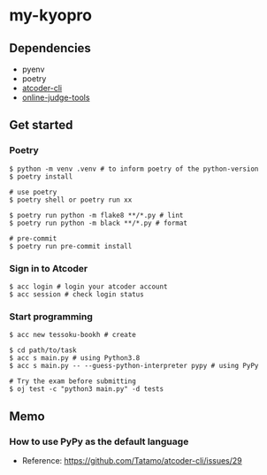 # my-kyopro

## Dependencies
- pyenv
- poetry
- [atcoder-cli](https://github.com/Tatamo/atcoder-clihttps://github.com/Tatamo/atcoder-cli)
- [online-judge-tools](https://github.com/online-judge-tools/oj)

## Get started
### Poetry
```shell
$ python -m venv .venv # to inform poetry of the python-version
$ poetry install

# use poetry
$ poetry shell or poetry run xx

$ poetry run python -m flake8 **/*.py # lint
$ poetry run python -m black **/*.py # format

# pre-commit
$ poetry run pre-commit install
```

### Sign in to Atcoder
```shell
$ acc login # login your atcoder account
$ acc session # check login status
```

### Start programming
```shell
$ acc new tessoku-bookh # create

$ cd path/to/task
$ acc s main.py # using Python3.8
$ acc s main.py -- --guess-python-interpreter pypy # using PyPy

# Try the exam before submitting
$ oj test -c "python3 main.py" -d tests
```

## Memo
### How to use PyPy as the default language
- Reference: https://github.com/Tatamo/atcoder-cli/issues/29
